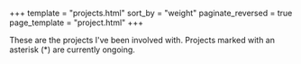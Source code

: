 +++
template = "projects.html"
sort_by = "weight"
paginate_reversed = true
page_template = "project.html"
+++

These are the projects I've been involved with.
Projects marked with an asterisk (*) are currently ongoing.

